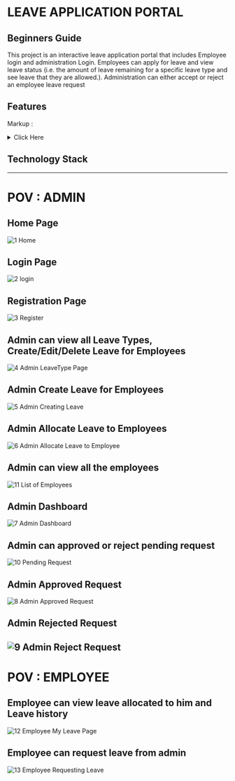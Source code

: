 # LEAVE APPLICATION PORTAL
## Beginners Guide
This project is an interactive leave application portal that includes Employee login and administration Login. Employees can apply for leave and view leave status (i.e. the amount of leave remaining for a specific leave type and see leave that they are allowed.). Administration can either accept or reject an employee leave request
## Features

Markup : <details>
           <summary>Click Here</summary>
           <summary>Sameer </summary>
           <summary>Arshad</summary>
           <summary>Title 1</summary>
           <summary>Title 1</summary>
           <summary>Title 1</summary>
           <summary>Talha</summary>
           <p>Content 1 Content 1 Content 1 Content 1 Content 1</p>
         </details>
## Technology Stack



-------------------------------------------------------------------------------------------------------------------------------------------------------------

# POV : ADMIN 
## Home Page
![1  Home](https://github.com/user-attachments/assets/c3ee450c-73fb-4534-8b81-1bb02905ecf4)
## Login Page
![2  login](https://github.com/user-attachments/assets/13a1632e-9c74-4cd0-891b-d5b1d3a0a6c1)
## Registration Page
![3  Register](https://github.com/user-attachments/assets/72edbf9f-f48f-4d93-9ae2-3be817bb1a03)
## Admin can view all Leave Types, Create/Edit/Delete Leave for Employees
![4  Admin LeaveType Page](https://github.com/user-attachments/assets/02db5787-36e7-4ef0-89ce-1e33db9d381c)
## Admin Create Leave for Employees
![5  Admin Creating Leave](https://github.com/user-attachments/assets/a125ac31-c15c-4f8c-a061-7f6f59e6df42)
## Admin Allocate Leave to Employees
![6  Admin Allocate Leave to Employee](https://github.com/user-attachments/assets/0131e04c-a1a4-4e45-a069-1b6453fdfced)
## Admin can view all the employees 
![11  List of Employees](https://github.com/user-attachments/assets/a1c270f9-4b7d-492e-bc58-c33c0e2606d1)
## Admin Dashboard
![7  Admin Dashboard](https://github.com/user-attachments/assets/ae8e6ce6-8310-4c0e-b942-faa8a14685be)
## Admin can approved or reject pending request
![10  Pending Request](https://github.com/user-attachments/assets/509efb05-1243-4449-beea-dbe1b273b281)
## Admin Approved Request
![8  Admin Approved Request](https://github.com/user-attachments/assets/15faf2e6-5d79-4277-ade6-8ec5dbfa98f1)
## Admin Rejected Request
![9  Admin Reject Request](https://github.com/user-attachments/assets/bb7a0a84-87f1-4855-ad2f-9436a7867beb)
----------------------------------------------------------------------------------------------------------------------------------------------------------
# POV : EMPLOYEE 
## Employee can view leave allocated to him and Leave history
![12  Employee My Leave Page](https://github.com/user-attachments/assets/72d838e5-e1d4-44e9-bda5-078d58f4db3e)
## Employee can request leave from admin
![13  Employee Requesting Leave](https://github.com/user-attachments/assets/e444567f-0b35-4455-b4a5-4339bcd4b6b2)







